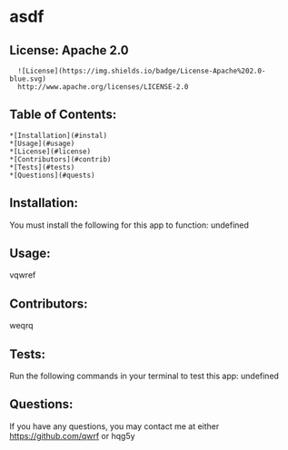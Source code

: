 
  # asdf

  ## License: Apache 2.0
      ![License](https://img.shields.io/badge/License-Apache%202.0-blue.svg)
      http://www.apache.org/licenses/LICENSE-2.0
    

  ## Table of Contents:
    *[Installation](#instal)
    *[Usage](#usage)
    *[License](#license)
    *[Contributors](#contrib)
    *[Tests](#tests)
    *[Questions](#quests)

  ## Installation:
  You must install the following for this app to function:
  undefined

  ## Usage:
  vqwref

  ## Contributors:
  weqrq

  ## Tests:
  Run the following commands in your terminal to test this app:
  undefined

  ## Questions:
  If you have any questions, you may contact me at either
  https://github.com/qwrf
  or
  hqg5y
